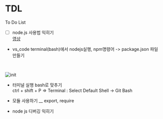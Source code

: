 # TDL
To Do List

- [ ] node.js 사용법 익히기 <br>
[영상](https://youtube.com/playlist?list=PLHGvDasahwZMko2OayS24NEzWYf3sMq2w)<br>
- vs_code terminal(bash)에서 nodejs실행, npm명령어 -> package.json 파일 만들기<br>
<br>

![init](https://i.imgur.com/XqGJgJ9.png)

- 터미널 실행 bash로 맞추기<br>
  ctrl + shift + P => Terminal : Select Default Shell -> Git Bash<br>
  
- 모듈 사용하기 __ export, require<br>

- node js 디버깅 익히기

  
